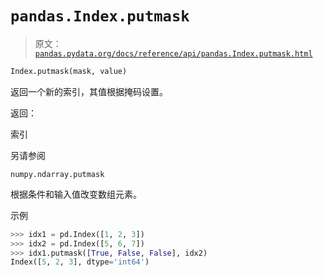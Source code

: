 # `pandas.Index.putmask`

> 原文：[`pandas.pydata.org/docs/reference/api/pandas.Index.putmask.html`](https://pandas.pydata.org/docs/reference/api/pandas.Index.putmask.html)

```py
Index.putmask(mask, value)
```

返回一个新的索引，其值根据掩码设置。

返回：

索引

另请参阅

`numpy.ndarray.putmask`

根据条件和输入值改变数组元素。

示例

```py
>>> idx1 = pd.Index([1, 2, 3])
>>> idx2 = pd.Index([5, 6, 7])
>>> idx1.putmask([True, False, False], idx2)
Index([5, 2, 3], dtype='int64') 
```
